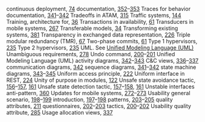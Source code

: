 continuous deployment, [74](ch05.xhtml#page_74) documentation, [352](ch22.xhtml#page_352)–[353](ch22.xhtml#page_353) Traces for behavior documentation, [341](ch22.xhtml#page_341)–[342](ch22.xhtml#page_342) Tradeoffs in ATAM, [315](ch21.xhtml#page_315) Traffic systems, [144](ch09.xhtml#page_144) Training, architecture for, [36](ch02.xhtml#page_36) Transactions in availability, [61](ch04.xhtml#page_61) Transducers in mobile systems, [267](ch18.xhtml#page_267) Transferable models, [34](ch02.xhtml#page_34) Transforming existing systems, [381](ch25.xhtml#page_381) Transparency in exchanged data representation, [226](ch15.xhtml#page_226) Triple modular redundancy (TMR), [67](ch04.xhtml#page_67) Two-phase commits, [61](ch04.xhtml#page_61) Type 1 hypervisors, [235](ch16.xhtml#page_235) Type 2 hypervisors, [235](ch16.xhtml#page_235) UML. See [Unified Modeling Language (UML)](index.xhtml#ind838) Unambiguous requirements, [278](ch19.xhtml#page_278) Undo command, [200](ch13.xhtml#page_200)–[201](ch13.xhtml#page_201) Unified Modeling Language (UML) activity diagrams, [342](ch22.xhtml#page_342)–[343](ch22.xhtml#page_343) C&C views, [336](ch22.xhtml#page_336)–[337](ch22.xhtml#page_337) communication diagrams, [342](ch22.xhtml#page_342) sequence diagrams, [341](ch22.xhtml#page_341)–[342](ch22.xhtml#page_342) state machine diagrams, [343](ch22.xhtml#page_343)–[345](ch22.xhtml#page_345) Uniform access principle, [222](ch15.xhtml#page_222) Uniform interface in REST, [224](ch15.xhtml#page_224) Unity of purpose in modules, [122](ch08.xhtml#page_122) Unsafe state avoidance tactic, [156](ch10.xhtml#page_156)–[157](ch10.xhtml#page_157), [161](ch10.xhtml#page_161) Unsafe state detection tactic, [157](ch10.xhtml#page_157)–[158](ch10.xhtml#page_158), [161](ch10.xhtml#page_161) Unstable interfaces anti-pattern, [360](ch23.xhtml#page_360) Updates for mobile systems, [272](ch18.xhtml#page_272)–[273](ch18.xhtml#page_273) Usability general scenario, [198](ch13.xhtml#page_198)–[199](ch13.xhtml#page_199) introduction, [197](ch13.xhtml#page_197)–[198](ch13.xhtml#page_198) patterns, [203](ch13.xhtml#page_203)–[205](ch13.xhtml#page_205) quality attributes, [211](ch14.xhtml#page_211) questionnaires, [202](ch13.xhtml#page_202)–[203](ch13.xhtml#page_203) tactics, [200](ch13.xhtml#page_200)–[202](ch13.xhtml#page_202) Usability quality attribute, [285](ch19.xhtml#page_285) Usage allocation views, [337](ch22.xhtml#page_337)